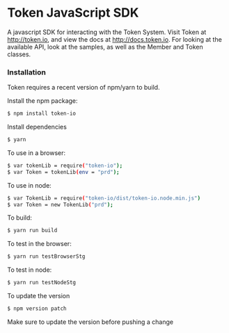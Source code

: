 # Token JavaScript SDK

A javascript SDK for interacting with the Token System. Visit Token at http://token.io, and view
the docs at http://docs.token.io. For looking at the available API, look at the samples, as well
as the Member and Token classes.

### Installation

Token requires a recent version of npm/yarn to build.

Install the npm package:

```sh
$ npm install token-io
```

Install dependencies
```sh
$ yarn
```

To use in a browser:

```sh
$ var tokenLib = require("token-io");
$ var Token = tokenLib(env = "prd");
```

To use in node:

```sh
$ var TokenLib = require("token-io/dist/token-io.node.min.js")
$ var Token = new TokenLib("prd");
```

To build:
```sh
$ yarn run build
```

To test in the browser:
```sh
$ yarn run testBrowserStg
```

To test in node:
```sh
$ yarn run testNodeStg
```

To update the version
```sh
$ npm version patch
```

Make sure to update the version before pushing a change

